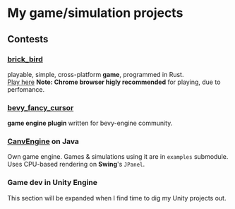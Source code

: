 # My game/simulation projects

## Contests

### [brick_bird](https://github.com/Siiir/brick_bird)
playable, simple, cross-platform **game**, programmed in Rust.  
   [Play here](https://siiir.github.io/brick_bird/) **Note: Chrome browser higly recommended** for playing, due to perfomance.

### [bevy_fancy_cursor](https://github.com/Siiir/bevy_fancy_cursor)
**game engine plugin** written for bevy-engine community.

### [CanvEngine](https://github.com/Siiir/CanvEngine) on Java
Own game engine. Games & simulations using it are in `examples` submodule.  
Uses CPU-based rendering on **Swing**'s `JPanel`.

### Game dev in Unity Engine
This section will be expanded when I find time to dig my Unity projects out.

